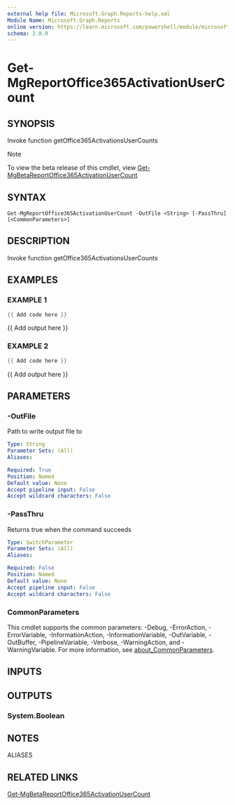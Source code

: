 ```yaml
---
external help file: Microsoft.Graph.Reports-help.xml
Module Name: Microsoft.Graph.Reports
online version: https://learn.microsoft.com/powershell/module/microsoft.graph.reports/get-mgreportoffice365activationusercount
schema: 2.0.0
---
```


# Get-MgReportOffice365ActivationUserCount

## SYNOPSIS
Invoke function getOffice365ActivationsUserCounts

> [!NOTE]
> To view the beta release of this cmdlet, view [Get-MgBetaReportOffice365ActivationUserCount](/powershell/module/Microsoft.Graph.Beta.Reports/Get-MgBetaReportOffice365ActivationUserCount?view=graph-powershell-beta)

## SYNTAX

```
Get-MgReportOffice365ActivationUserCount -OutFile <String> [-PassThru] [<CommonParameters>]
```

## DESCRIPTION
Invoke function getOffice365ActivationsUserCounts

## EXAMPLES

### EXAMPLE 1
```powershell
{{ Add code here }}
```

{{ Add output here }}

### EXAMPLE 2
```powershell
{{ Add code here }}
```

{{ Add output here }}

## PARAMETERS

### -OutFile
Path to write output file to

```yaml
Type: String
Parameter Sets: (All)
Aliases:

Required: True
Position: Named
Default value: None
Accept pipeline input: False
Accept wildcard characters: False
```

### -PassThru
Returns true when the command succeeds

```yaml
Type: SwitchParameter
Parameter Sets: (All)
Aliases:

Required: False
Position: Named
Default value: None
Accept pipeline input: False
Accept wildcard characters: False
```

### CommonParameters
This cmdlet supports the common parameters: -Debug, -ErrorAction, -ErrorVariable, -InformationAction, -InformationVariable, -OutVariable, -OutBuffer, -PipelineVariable, -Verbose, -WarningAction, and -WarningVariable. For more information, see [about_CommonParameters](http://go.microsoft.com/fwlink/?LinkID=113216).

## INPUTS

## OUTPUTS

### System.Boolean
## NOTES

ALIASES

## RELATED LINKS
[Get-MgBetaReportOffice365ActivationUserCount](/powershell/module/Microsoft.Graph.Beta.Reports/Get-MgBetaReportOffice365ActivationUserCount?view=graph-powershell-beta)

